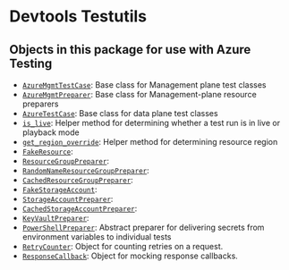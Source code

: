 # Devtools Testutils

## Objects in this package for use with Azure Testing
* [`AzureMgmtTestCase`][azure_mgmt_testcase]: Base class for Management plane test classes
* [`AzureMgmtPreparer`][azure_mgmt_preparer]: Base class for Management-plane resource preparers
* [`AzureTestCase`][azure_testcase]: Base class for data plane test classes
* [`is_live`][is_live]: Helper method for determining whether a test run is in live or playback mode
* [`get_region_override`][get_region_override]: Helper method for determining resource region
* [`FakeResource`][fake_resource]:
* [`ResourceGroupPreparer`][rg_preparer]:
* [`RandomNameResourceGroupPreparer`][random_name_rg_preparer]:
* [`CachedResourceGroupPreparer`][cached_rg_preparer]:
* [`FakeStorageAccount`][fake_storage_account]:
* [`StorageAccountPreparer`][storage_account_preparer]:
* [`CachedStorageAccountPreparer`][cached_storage_account_preparer]:
* [`KeyVaultPreparer`][kv_preparer]:
* [`PowerShellPreparer`][powershell_preparer]: Abstract preparer for delivering secrets from environment variables to individual tests
* [`RetryCounter`][retry_counter]: Object for counting retries on a request.
* [`ResponseCallback`][response_callback]: Object for mocking response callbacks.


<!-- LINKS -->
[azure_mgmt_testcase]: https://github.com/Azure/azure-sdk-for-python/blob/520ea7175e10a971eae9d3e6cd0735efd80447b1/tools/azure-sdk-tools/devtools_testutils/mgmt_testcase.py#L57
[azure_mgmt_preparer]: https://github.com/Azure/azure-sdk-for-python/blob/520ea7175e10a971eae9d3e6cd0735efd80447b1/tools/azure-sdk-tools/devtools_testutils/mgmt_testcase.py#L128
[azure_testcase]: https://github.com/Azure/azure-sdk-for-python/blob/520ea7175e10a971eae9d3e6cd0735efd80447b1/tools/azure-sdk-tools/devtools_testutils/azure_testcase.py#L104
[is_live]: https://github.com/Azure/azure-sdk-for-python/blob/520ea7175e10a971eae9d3e6cd0735efd80447b1/tools/azure-sdk-tools/devtools_testutils/azure_testcase.py#L77
[get_region_override]: https://github.com/Azure/azure-sdk-for-python/blob/520ea7175e10a971eae9d3e6cd0735efd80447b1/tools/azure-sdk-tools/devtools_testutils/azure_testcase.py#L87
[fake_resource]: https://github.com/Azure/azure-sdk-for-python/blob/master/tools/azure-sdk-tools/devtools_testutils/resource_testcase.py#L27
[rg_preparer]: https://github.com/Azure/azure-sdk-for-python/blob/520ea7175e10a971eae9d3e6cd0735efd80447b1/tools/azure-sdk-tools/devtools_testutils/resource_testcase.py#L30
[random_name_rg_preparer]: https://github.com/Azure/azure-sdk-for-python/blob/master/tools/azure-sdk-tools/devtools_testutils/resource_testcase.py#L119
[cached_rg_preparer]: https://github.com/Azure/azure-sdk-for-python/blob/master/tools/azure-sdk-tools/devtools_testutils/resource_testcase.py#L120
[fake_storage_account]: https://github.com/Azure/azure-sdk-for-python/blob/master/tools/azure-sdk-tools/devtools_testutils/storage_testcase.py#L25
[storage_account_preparer]: https://github.com/Azure/azure-sdk-for-python/blob/520ea7175e10a971eae9d3e6cd0735efd80447b1/tools/azure-sdk-tools/devtools_testutils/storage_testcase.py#L29
[cached_storage_account_preparer]: https://github.com/Azure/azure-sdk-for-python/blob/master/tools/azure-sdk-tools/devtools_testutils/storage_testcase.py#L140
[kv_preparer]: https://github.com/Azure/azure-sdk-for-python/blob/520ea7175e10a971eae9d3e6cd0735efd80447b1/tools/azure-sdk-tools/devtools_testutils/keyvault_preparer.py#L49
[powershell_preparer]: https://github.com/Azure/azure-sdk-for-python/blob/520ea7175e10a971eae9d3e6cd0735efd80447b1/tools/azure-sdk-tools/devtools_testutils/powershell_preparer.py#L14
[retry_counter]: https://github.com/Azure/azure-sdk-for-python/blob/ab7e7f1a7b2a6d7255abdc77a40e2d6a86c9de0a/tools/azure-sdk-tools/devtools_testutils/helpers.py#L6
[response_callback]: https://github.com/Azure/azure-sdk-for-python/blob/ab7e7f1a7b2a6d7255abdc77a40e2d6a86c9de0a/tools/azure-sdk-tools/devtools_testutils/helpers.py#L14
